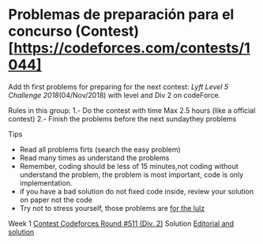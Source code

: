 # Problemas de preparación para el concurso (Contest)[https://codeforces.com/contests/1044]

Add  th first problems for preparing for the next contest: *Lyft Level 5 Challenge 2018*(04/Nov/2018) with level and Div 2 on codeForce.

Rules in this group:
1.- Do the contest with time Max 2.5 hours (like a official contest)
2.- Finish the problems before the next sundaythey problems

Tips
  * Read all problems firts (search the easy problem)
  * Read many times as understand the problems 
  * Remember, coding should be less of 15 minutes,not coding without
    understand the problem, the problem is most important, code is
    only implementation.
  * if you have a bad solution do not fixed code inside, review your
    solution on paper not the code
  * Try not to stress yourself, those problems are [for the
    lulz](https://en.wikipedia.org/wiki/LulzSec#Ideology)

Week 1
[Contest Codeforces Round #511 (Div. 2)](https://codeforces.com/contest/1047)
Solution
[Editorial and solution](https://codeforces.com/blog/entry/61993)
